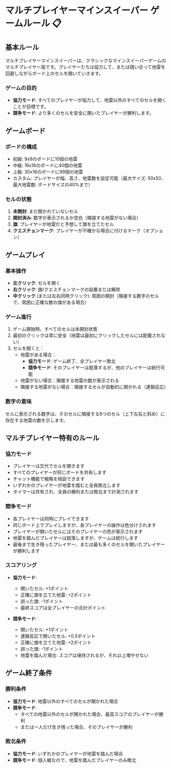 # マルチプレイヤーマインスイーパー ゲームルール 📋

## 基本ルール
マルチプレイヤーマインスイーパーは、クラシックなマインスイーパーゲームのマルチプレイヤー版です。プレイヤーたちは協力して、または競い合って地雷を回避しながらボード上のセルを開いていきます。

### ゲームの目的
- **協力モード**: すべてのプレイヤーが協力して、地雷以外のすべてのセルを開くことが目標です。
- **競争モード**: より多くのセルを安全に開いたプレイヤーが勝利します。

## ゲームボード

### ボードの構成
- 初級: 9x9のボードに10個の地雷
- 中級: 16x16のボードに40個の地雷
- 上級: 30x16のボードに99個の地雷
- カスタム: プレイヤーが幅、高さ、地雷数を設定可能（最大サイズ: 50x50、最大地雷数: ボードサイズの40%まで）

### セルの状態
1. **未開封**: まだ開かれていないセル
2. **開封済み**: 数字が表示されるか空白（隣接する地雷がない場合）
3. **旗**: プレイヤーが地雷だと予想して旗を立てたセル
4. **クエスチョンマーク**: プレイヤーが不確かな場合に付けるマーク（オプション）

## ゲームプレイ

### 基本操作
- **左クリック**: セルを開く
- **右クリック**: 旗/クエスチョンマークの設置または解除
- **中クリック** (または左右同時クリック): 周囲の開封（隣接する数字のセルで、周囲に正確な数の旗がある場合）

### ゲーム進行
1. ゲーム開始時、すべてのセルは未開封状態
2. 最初のクリックは常に安全（地雷は最初にクリックしたセルには配置されない）
3. セルを開くと：
   - 地雷がある場合：
     - **協力モード**: ゲーム終了、全プレイヤー敗北
     - **競争モード**: そのプレイヤーは脱落するが、他のプレイヤーは続行可能
   - 地雷がない場合：隣接する地雷の数が表示される
   - 隣接する地雷がない場合：隣接するセルが自動的に開かれる（連鎖反応）

### 数字の意味
セルに表示される数字は、そのセルに隣接する8つのセル（上下左右と斜め）に存在する地雷の数を示します。

## マルチプレイヤー特有のルール

### 協力モード
- プレイヤーは交代でセルを開きます
- すべてのプレイヤーが同じボードを共有します
- チャット機能で戦略を相談できます
- いずれかのプレイヤーが地雷を踏むと全員敗北します
- タイマーは共有され、全員の勝利または敗北まで計測されます

### 競争モード
- 各プレイヤーは同時にプレイできます
- 同じボード上でプレイしますが、各プレイヤーの操作は色分けされます
- プレイヤーが開いたセルにはそのプレイヤーの色が表示されます
- 地雷を踏んだプレイヤーは脱落しますが、ゲームは続行します
- 最後まで生き残ったプレイヤー、または最も多くのセルを開いたプレイヤーが勝利します

### スコアリング
- **協力モード**:
  - 開いたセル: +1ポイント
  - 正確に旗を立てた地雷: +2ポイント
  - 誤った旗: -1ポイント
  - 最終スコアは全プレイヤーの合計ポイント

- **競争モード**:
  - 開いたセル: +1ポイント
  - 連鎖反応で開いたセル: +0.5ポイント
  - 正確に旗を立てた地雷: +2ポイント
  - 誤った旗: -1ポイント
  - 地雷を踏んだ場合: スコアは保持されるが、それ以上増やせない

## ゲーム終了条件

### 勝利条件
- **協力モード**: 地雷以外のすべてのセルが開かれた場合
- **競争モード**: 
  - すべての地雷以外のセルが開かれた場合、最高スコアのプレイヤーが勝利
  - または一人だけ生き残った場合、そのプレイヤーが勝利

### 敗北条件
- **協力モード**: いずれかのプレイヤーが地雷を踏んだ場合
- **競争モード**: 個人戦なので、地雷を踏んだプレイヤーのみ敗北 